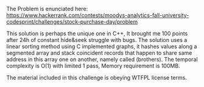 The Problem is enunciated here:
https://www.hackerrank.com/contests/moodys-analytics-fall-university-codesprint/challenges/stock-purchase-day/problem

This solution is perhaps the unique one in C++, It brought me 100 points after 24h of constant hide&seek struggle with bugs.
The solution uses a linear sorting method using C implemented graphs, it hashes values along a segmented array and stack coincident records that happen to share same address in this array one on another, namely called (brothers).
The temporal complexity is O(1) with limited 1 pass, Memory requirement is 100MB.

The material included in this challenge is obeying WTFPL license terms.
